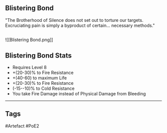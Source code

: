 ## Blistering Bond
"The Brotherhood of Silence does not set out to torture our targets.
Excruciating pain is simply a byproduct of certain... necessary methods."
##
![[Blistering Bond.png]]
## Blistering Bond Stats
- Requires Level 8
- +(20-30)% to Fire Resistance
- +(40-60) to maximum Life
- +(20-30)% to Fire Resistance
- (-15--10)% to Cold Resistance
- You take Fire Damage instead of Physical Damage from Bleeding


---
## Tags
#Artefact
#PoE2